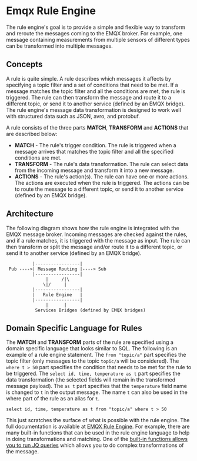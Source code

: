 
# Emqx Rule Engine

The rule engine's goal is to provide a simple and flexible way to transform and
reroute the messages coming to the EMQX broker. For example, one message
containing measurements from multiple sensors of different types can be
transformed into multiple messages.


## Concepts

A rule is quite simple. A rule describes which messages it affects by
specifying a topic filter and a set of conditions that need to be met. If a
message matches the topic filter and all the conditions are met, the rule is
triggered. The rule can then transform the message and route it to a different
topic, or send it to another service (defined by an EMQX bridge). The rule
engine's message data transformation is designed to work well with structured data
such as JSON, avro, and protobuf.


A rule consists of the three parts **MATCH**, **TRANSFORM** and **ACTIONS** that are
described below:

* **MATCH** - The rule's trigger condition. The rule is triggered when a message 
  arrives that matches the topic filter and all the specified conditions are met.
* **TRANSFORM** - The rule's data transformation. The rule can select data from the 
  incoming message and transform it into a new message.
* **ACTIONS** - The rule's action(s). The rule can have one or more actions. The 
  actions are executed when the rule is triggered. The actions can be to route
  the message to a different topic, or send it to another service (defined by
  an EMQX bridge). 



## Architecture

The following diagram shows how the rule engine is integrated with the EMQX
message broker. Incoming messages are checked against the rules, and if a rule
matches, it is triggered with the message as input. The rule can then transform
or split the message and/or route it to a different topic, or send it to another
service (defined by an EMQX bridge).


```
          |-----------------|
 Pub ---->| Message Routing |----> Sub
          |-----------------|
               |     /|\
              \|/     |
          |-----------------|
          |   Rule Engine   |
          |-----------------|
               |      |
           Services Bridges (defined by EMQX bridges)
```

## Domain Specific Language for Rules

The **MATCH** and **TRANSFORM** parts of the rule are specified using a domain
specific language that looks similar to SQL. The following is an example of a
rule engine statement. The `from "topic/a"` part specifies the topic filter
(only messages to the topic `topic/a` will be considered). The `where t > 50`
part specifies the condition that needs to be met for the rule to be triggered.
The `select id, time, temperature as t` part specifies the data transformation
(the selected fields will remain in the transformed message payload). The `as
t` part specifies that the `temperature` field name is changed to `t` in the
output message. The name `t` can also be used in the where part of the rule as
an alias for `t`.


```
select id, time, temperature as t from "topic/a" where t > 50
```

 This just scratches the surface of what is possible with the rule engine. The
 full documentation is available at [EMQX Rule
 Engine](https://www.emqx.io/docs/en/v5.0/data-integration/rules.html). For
 example, there are many built-in functions that can be used in the rule engine
 language to help in doing transformations and matching. One of the [built-in
 functions allows you to run JQ
 queries](https://www.emqx.io/docs/en/v5.0/data-integration/rule-sql-jq.html)
 which allows you to do complex transformations of the message.

